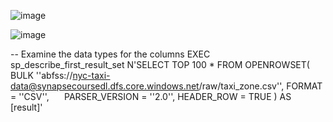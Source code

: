 

![image](https://github.com/user-attachments/assets/3ff50bf8-739b-4bcc-a1a8-53006974f18e)

![image](https://github.com/user-attachments/assets/9f76c134-082a-4cc5-9586-8291ab7f3c65)

-- Examine the data types for the columns
EXEC sp_describe_first_result_set N'SELECT
    TOP 100 *
FROM
    OPENROWSET(
        BULK ''abfss://nyc-taxi-data@synapsecoursedl.dfs.core.windows.net/raw/taxi_zone.csv'',
        FORMAT = ''CSV'',
        PARSER_VERSION = ''2.0'',
        HEADER_ROW = TRUE
    ) AS [result]'
